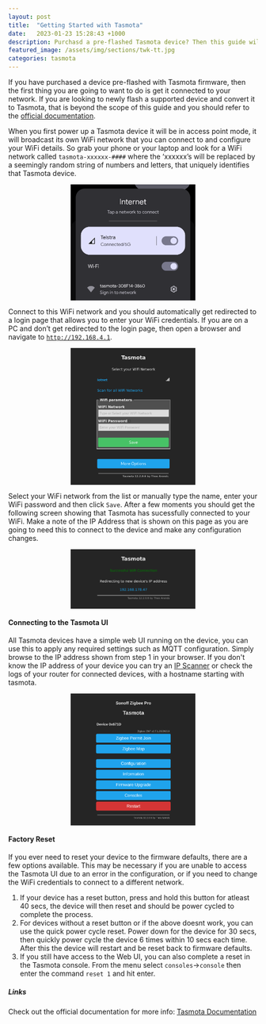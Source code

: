 ```yaml
---
layout: post
title:  "Getting Started with Tasmota"
date:   2023-01-23 15:28:43 +1000
description: Purchasd a pre-flashed Tasmota device? Then this guide will help you get started and get the device connected to your network.
featured_image: /assets/img/sections/twk-tt.jpg
categories: tasmota
---
```


If you have purchased a device pre-flashed with Tasmota firmware, then the first thing you are going to want to do is get it connected to your network. If you are looking to newly flash a supported device and convert it to Tasmota, that is beyond the scope of this guide and you should refer to the [official documentation](https://tasmota.github.io/docs/Getting-Started/).

When you first power up a Tasmota device it will be in access point mode, it will broadcast its own WiFi network that you can connect to and configure your WiFi details. So grab your phone or your laptop and look for a WiFi network called `tasmota-xxxxxx-####` where the ‘xxxxxx’s will be replaced by a seemingly random string of numbers and letters, that uniquely identifies that Tasmota device.

<img src='../assets/img/blog/tasmota-wifi-ap.png' alt="tasmota AP example" width="50%" style="display: block; margin: 0 auto">

Connect to this WiFi network and you should automatically get redirected to a login page that allows you to enter your WiFi credentials. If you are on a PC and don’t get redirected to the login page, then open a browser and navigate to [`http://192.168.4.1`](http://192.168.4.1).

<img src='../assets/img/blog/tasmota-wifi-login.png' alt="screenshot wifi screen" width="50%" style="display: block; margin: 0 auto">

Select your WiFi network from the list or manually type the name, enter your WiFi password and then click `Save`. After a few moments you should get the following screen showing that Tasmota has sucessfully connected to your WiFi. Make a note of the IP Address that is shown on this page as you are going to need this to connect to the device and make any configuration changes.

<img src='../assets/img/blog/tasmota-wifi-login-success.png' alt="tasmota connection sucessful" width="50%" style="display: block; margin: 0 auto">

#### Connecting to the Tasmota UI

All Tasmota devices have a simple web UI running on the device, you can use this to apply any required settings such as MQTT configuration. Simply browse to the IP address shown from step 1 in your browser. If you don't know the IP address of your device you can try an [IP Scanner](https://angryip.org/) or check the logs of your router for connected devices, with a hostname starting with tasmota.

<img src='../assets/img/blog/tasmota-ui.png' alt="tasmota UI example" width="50%" style="display: block; margin: 0 auto">

#### Factory Reset

If you ever need to reset your device to the firmware defaults, there are a few options available. This may be necessary if you are unable to access the Tasmota UI due to an error in the configuration, or if you need to change the WiFi credentials to connect to a different network.
1. If your device has a reset button, press and hold this button for atleast 40 secs, the device will then reset and should be power cycled to complete the process.
2. For devices without a reset button or if the above doesnt work, you can use the quick power cycle reset. Power down for the device for 30 secs, then quickly power cycle the device 6 times within 10 secs each time. After this the device will restart and be reset back to firmware defaults.
3. If you still have access to the Web UI, you can also complete a reset in the Tasmota console. From the menu select `consoles`->`console` then enter the command `reset 1` and hit enter.

##### Links

Check out the official documentation for more info:
[Tasmota Documentation](https://tasmota.github.io/docs)